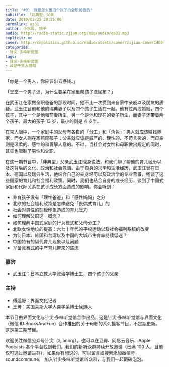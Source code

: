 ```yaml
---
title: "#31：我是怎么当四个孩子的全职爸爸的"
subtitle: 「非典型」父亲
date: 2019/02/25 20:55:00
permalink: ep31
author: 小水母, 鸽子
audio: http://radio-static.zjian.org/mig/audio/ep31.mp3
explicit: no
cover: http://cnpolitics.github.io/radio/assets/cover/zijian-cover1400-v1.0.jpg
categories:
- 针尖·多味听觉馆
tags:
- 针尖·多味听觉馆
- 政记干货大排档
---
```


「你是一个男人，你应该出去挣钱。」

「堂堂一个男子汉，为什么要呆在家里帮孩子洗尿布？」

在武玉江在家做全职爸爸的那段时间，他不止一次受到来自家中亲戚以及朋友的质疑。武玉江目前和他的瑞典妻子以及四个孩子生活在一起。他有过两段婚姻，四个孩子，其中一个是他和前妻所生，另一个是他和现在的妻子所生，而妻子还带着两个孩子。最大的孩子 13 岁，最小的则是 4 岁半。

在常人眼中，一个家庭中的父母有各自的「分工」和「角色」：男人就应该赚钱养家，而女人则在家照顾孩子；父亲就应该是威严的、理性的、不苟言笑的，而母亲则是温柔的、感性的和善解人意的。不过，当社会对女性和母职做出规定的同时，其实也限制了男性和父职。

在这一期节目中，「非典型」父亲武玉江现身说法，和我们聊了聊他的育儿经历以及这背后的文化、政治和社会意涵。由于自身的求学和生活经历，武玉江曾在日本、德国以及瑞典生活，他结合自己的亲身经历以及政治学的专业背景，畅谈了这些国家的育儿和社会福利政策。同时，我们也结合自身的成长经历，谈到了中国式家庭和代际关系在孩子成长方面造成的影响。你会听到：

- 养育孩子没有「理性爸爸」和「感性妈妈」之分
- 北欧的社会福利政策是怎样避免「丧偶式育儿」的
- 社会对男性的刻板印象造成的育儿压力 
- 如何理解父职这一概念？
- 如何理解中国式家庭的行为模式和父母分工？
- 北欧女性地位的提高：六七十年代的平权运动以及社会福利系统的改变
- 为何日本、韩国和台湾以及中国的大城市生育率持续低迷？
- 中国特有的隔代育儿现象以及问题
- 军备竞赛式的中产育儿带来的焦虑

### 嘉宾
- 武玉江：日本立教大学政治学博士生，四个孩子的父亲

### 主持
- 傅适野：界面文化记者
- 王菁：美国莱斯大学人类学系博士候选人

本节目由界面文化与针尖·多味听觉馆合作出品。这是针尖·多味听觉馆与界面文化（微信 ID:BooksAndFun）合作推出的关于母职的系列播客节目，不定期更新。这是第三期节目。

欢迎关注微信公众号针尖（zjianorg），也可以在豆瓣、网易云音乐、Apple Podcasts 各个平台找到我们。我们的新听众群持续开放邀请（已满 100 人，目前仅可通过邀请进群），如果你有想说的，可以留言或搜索添加微信号 soundcommune， 加入针尖多味听觉馆听众群，与我们一起戳破泡泡。
